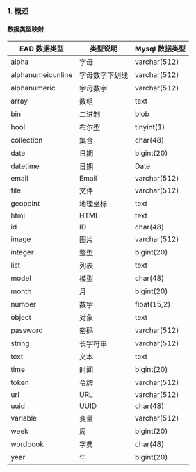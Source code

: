### 1. 概述

#### 数据类型映射

| EAD 数据类型 | 类型说明 | Mysql 数据类型 |
| ---------- | ------- | ------------- |
| alpha | 字母 | varchar(512) |
| alphanumeicunline | 字母数字下划线 |varchar(512) |
| alphanumeric | 字母数字 | varchar(512) |
| array | 数组 | text |
| bin | 二进制 | blob |
| bool | 布尔型 | tinyint(1) |
| collection | 集合 | char(48) | 
| date | 日期 | bigint(20) |
| datetime | 日期 | Date |
| email | Email | varchar(512) |
| file | 文件 | varchar(512) |
| geopoint | 地理坐标 | text |
| html | HTML | text |
| id | ID | char(48) |
| image | 图片 | varchar(512) |
| integer | 整型 | bigint(20) |
| list | 列表 | text |
| model | 模型 | char(48) |
| month | 月 | bigint(20) |
| number | 数字 | float(15,2) |
| object | 对象 | text |
| password | 密码 | varchar(512) |
| string  | 长字符串 | varchar(512) |
| text  | 文本 | text|
| time  | 时间 | bigint(20) |
| token  | 令牌 | varchar(512) |
| url | URL | varchar(512) |
| uuid | UUID | char(48) |
| variable | 变量 | varchar(512) |
| week | 周 | bigint(20) |
| wordbook | 字典 | char(48) |
| year | 年 | bigint(20) |